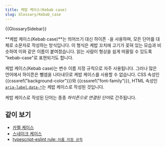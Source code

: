 ```yaml
---
title: 케밥 케이스(Kebab case)
slug: Glossary/Kebab_case
---
```


{{GlossarySidebar}}

**케밥 케이스(Kebab case)**는 띄어쓰기 대신 하이픈 `-`을 사용하며, 모든 단어를 대체로 소문자로 작성하는 방식입니다. 이 형식은 케밥 꼬치에 고기가 꽂혀 있는 모습과 비슷하여 이와 같은 이름이 붙여졌습니다. 읽는 사람이 형상을 쉽게 떠올릴 수 있도록 "kebab-case"로 표현되기도 합니다.

케밥 케이스(Kebab case)는 변수 이름 지정 규칙으로 자주 사용됩니다. 그러나 많은 언어에서 하이픈은 뺄셈을 나타내므로 케밥 케이스를 사용할 수 없습니다. CSS 속성인 {{cssxref("background-color")}}와 {{cssxref("font-family")}}, HTML 속성인 [`aria-label`](/ko/docs/Web/Accessibility/ARIA/Attributes/aria-label),[`data-*`](/ko/docs/Web/HTML/Global_attributes/data-*)는 케밥 케이스로 작성된 것입니다.

케밥 케이스로 작성된 단어는 종종 *하이픈으로 연결된 단어*로 간주됩니다.

## 같이 보기

- [카멜 케이스](/ko/docs/Glossary/Camel_case)
- [스네이크 케이스](/ko/docs/Glossary/Snake_case)
- [typescript-eslint rule: `이름 지정 규칙`](https://typescript-eslint.io/rules/naming-convention/)
